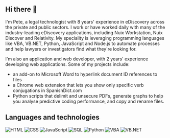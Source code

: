 ## Hi there 👋
I'm Pete, a legal technologist with 8 years' experience in eDiscovery across the private and public sectors. I work or have worked daily with many of the industry-leading eDiscovery applications, including Nuix Workstation, Nuix Discover and Relativity. My speciality is leveraging programming languages like VBA, VB.NET, Python, JavaScript and Node.js to automate processes and help lawyers or investigators find what they're looking for.

I'm also an application and web developer, with 2 years' experience developing web applications. Some of my projects include:
- an add-on to Microsoft Word to hyperlink document ID references to files
- a Chrome web extension that lets you show only specific verb conjugations in SpanishDict.com
- Python scripts that delimit and unsecure PDFs, generate graphs to help you analyse predictive coding performance, and copy and rename files.

## Languages and technologies

![HTML](https://img.shields.io/badge/Language-HTML-informational?style=flat&logo=<LOGO_NAME>&logoColor=F3F1F5&color=F0D9FF)
![CSS](https://img.shields.io/badge/Language-CSS-informational?style=flat&logo=<LOGO_NAME>&logoColor=F3F1F5&color=F0D9FF)
![JavaScript](https://img.shields.io/badge/Language-JavaScript-informational?style=flat&logo=<LOGO_NAME>&logoColor=F3F1F5&color=F0D9FF)
![SQL](https://img.shields.io/badge/Language-SQL-informational?style=flat&logo=%3CLOGO_NAME%3E&logoColor=F3F1F5&color=F0D9FF)
![Python](https://img.shields.io/badge/Language-Python-informational?style=flat&logo=%3CLOGO_NAME%3E&logoColor=F3F1F5&color=F0D9FF)
![VBA](https://img.shields.io/badge/Language-VBA-informational?style=flat&logo=%3CLOGO_NAME%3E&logoColor=F3F1F5&color=F0D9FF)
![VB.NET](https://img.shields.io/badge/Language-VB.NET-informational?style=flat&logo=%3CLOGO_NAME%3E&logoColor=F3F1F5&color=F0D9FF)

<!--
**peterekey/peterekey** is a ✨ _special_ ✨ repository because its `README.md` (this file) appears on your GitHub profile.

Helpful info on how to pimp out this README: https://www.sitepoint.com/github-profile-readme/

Here are some ideas to get you started:

- 🔭 I’m currently working on ...
- 🌱 I’m currently learning ...
- 👯 I’m looking to collaborate on ...
- 🤔 I’m looking for help with ...
- 💬 Ask me about ...
- 📫 How to reach me: ...
- 😄 Pronouns: ...
- ⚡ Fun fact: ...
-->

